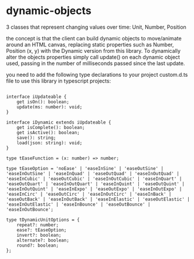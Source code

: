 # dynamic-objects
3 classes that represent changing values over time: Unit, Number, Position

the concept is that the client can build dynamic objects to move/animate around an HTML canvas, replacing static properties such as Number, Position (x, y) with the Dynamic version from this library.  To dynamically alter the objects properties simply call update() on each dynamic object used, passing in the number of milliseconds passed since the last update.

you need to add the following type declarations to your project custom.d.ts file to use this library in typescript projects:
```

interface iUpdateable {
    get isOn(): boolean;
    update(ms: number): void;
}

interface iDynamic extends iUpdateable {
    get isComplete(): boolean;
    get isActive(): boolean;
    save(): string;
    load(json: string): void;
}

type tEaseFunction = (x: number) => number;

type tEaseOption = 'noEase' | 'easeInSine' | 'easeOutSine' | 'easeInOutSine' | 'easeInQuad' | 'easeOutQuad' | 'easeInOutQuad' | 'easeInCubic' | 'easeOutCubic' | 'easeInOutCubic' | 'easeInQuart' | 'easeOutQuart' | 'easeInOutQuart' | 'easeInQuint' | 'easeOutQuint' | 'easeInOutQuint' | 'easeInExpo' | 'easeOutExpo' | 'easeInOutExpo' | 'easeInCirc' | 'easeOutCirc' | 'easeInOutCirc' | 'easeInBack' | 'easeOutBack' | 'easeInOutBack' | 'easeInElastic' | 'easeOutElastic' | 'easeInOutElastic' | 'easeInBounce' | 'easeOutBounce' | 'easeInOutBounce';

type tDynamicUnitOptions = {
    repeat?: number;
    ease?: tEaseOption;
    invert?: boolean;
    alternate?: boolean;
    round?: boolean;
};
```
